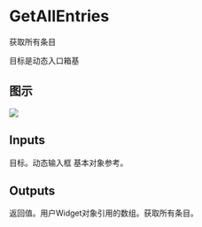 # GetAllEntries

获取所有条目

目标是动态入口箱基

## 图示

![]($-20221218-18452832.png)

## Inputs

目标。动态输入框 基本对象参考。

## Outputs

返回值。用户Widget对象引用的数组。获取所有条目。